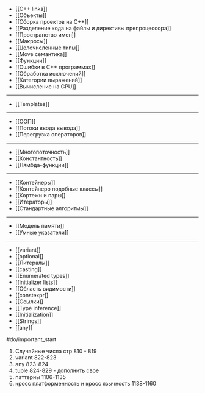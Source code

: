 - [[C++ links]]
- [[Объекты]]
- [[Сборка проектов на C++]]
- [[Разделение кода на файлы и директивы препроцессора]]
- [[Пространство имен]]
- [[Макросы]]
- [[Целочисленные типы]]
- [[Move семантика]]
- [[Функции]]
- [[Ошибки в C++ программах]]
- [[Обработка исключений]]
- [[Категории выражений]]
- [[Вычисление на GPU]]
_______________________________________________________
- [[Templates]]
_______________________________________________________
- [[ООП]]
- [[Потоки ввода вывода]]
- [[Перегрузка операторов]]
_______________________________________________________
- [[Многопоточность]]
- [[Константность]]
- [[Лямбда-функции]]
_______________________________________________________
- [[Контейнеры]]
- [[Контейнеро подобные классы]]
- [[Кортежи и пары]]
- [[Итераторы]]
- [[Стандартные алгоритмы]]
_______________________________________________________
- [[Модель памяти]]
- [[Умные указатели]]
_______________________________________________________
- [[variant]]
- [[optional]]
- [[Литералы]]
- [[casting]]
- [[Enumerated types]]
- [[initializer lists]]
- [[Область видимости]]
- [[constexpr]]
- [[Ссылки]]
- [[Type inference]]
- [[Initialization]]
- [[Strings]]
- [[any]]


#do/important_start 
1. Случайные числа стр 810 - 819
2. variant 822-823
3. any 823-824
4. tuple 824-829 - дополнить свое
6. паттерны 1106-1135
7. кросс платформенность и кросс язычность 1138-1160